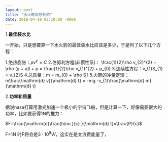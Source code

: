 ```yaml
---
layout: post
title: "水火箭及想到的"
date: 2018-04-19 02:10:00 -0800
---
```

1.**最佳装水比**

一开始，只是想要算一下水火箭的最佳装水比应该是多少，于是列了以下几个方程：

1.绝热膨胀：$p v^{\gamma}=C$
2.伯努利方程(非惯性系)： \frac{1}{2}\rho v_{2}^{2} + \rho (g + a)l + p = \frac{1}{2}\rho v_{1}^{2} + p_{0}
3.连续性方程：v_{1}S_{1} = v_{2}S
4.总质量：m = m_{0} + \rho S l
5.火箭的冲量定理：m\frac{\mathrm{d} v}{\mathrm{d} t} = -mg -v_{1}\frac{\mathrm{d} m}{\mathrm{d} t}

2.**功率和质量**

据说nasa打算用激光加速一个极小的宇宙飞船，但是计算一下，好像需要很大的功率，比如要获得1N的推力：  

$F=\frac{\mathrm{d}\frac{h\nu }{c} }{\mathrm{d} t}=\frac{P}{c}$

F=1N 时P将会是$3 \cdot 10^{8} W$，这实在是太浪费能量了，
